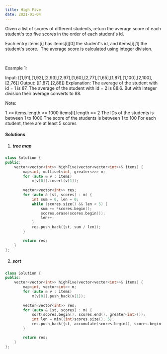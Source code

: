 ```yaml
---
title: High Five
date: 2021-01-04
---
```

Given a list of scores of different students, return the average score of each student's top five scores in the order of each student's id.

Each entry items[i] has items[i][0] the student's id, and items[i][1] the student's score.  The average score is calculated using integer division.

 

Example 1:

Input: [[1,91],[1,92],[2,93],[2,97],[1,60],[2,77],[1,65],[1,87],[1,100],[2,100],[2,76]]
Output: [[1,87],[2,88]]
Explanation: 
The average of the student with id = 1 is 87.
The average of the student with id = 2 is 88.6. But with integer division their average converts to 88.
 

Note:

1 <= items.length <= 1000
items[i].length == 2
The IDs of the students is between 1 to 1000
The score of the students is between 1 to 100
For each student, there are at least 5 scores

#### Solutions

1. ##### tree map

```cpp
class Solution {
public:
    vector<vector<int>> highFive(vector<vector<int>>& items) {
        map<int, multiset<int, greater<>>> m;
        for (auto & v : items)
            m[v[0]].insert(v[1]);
        
        vector<vector<int>> res;
        for (auto & [st, scores] : m) {
            int sum = 0, len = 0;
            while (scores.size() && len < 5) {
                sum += *scores.begin();
                scores.erase(scores.begin());
                len++;
            }
            res.push_back({st, sum / len});
        }

        return res;
    }
};
```


2. ##### sort

```cpp
class Solution {
public:
    vector<vector<int>> highFive(vector<vector<int>>& items) {
        map<int, vector<int>> m;
        for (auto & v : items)
            m[v[0]].push_back(v[1]);
        
        vector<vector<int>> res;
        for (auto & [st, scores] : m) {
            sort(scores.begin(), scores.end(), greater<int>());
            int len = min((int)scores.size(), 5);
            res.push_back({st, accumulate(scores.begin(), scores.begin() + len, 0) / len});
        }

        return res;
    }
};
```